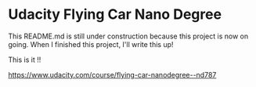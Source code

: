 # Udacity Flying Car Nano Degree

This README.md is still under construction because this project is now on going.
When I finished this project, I'll write this up!

This is it !!

<https://www.udacity.com/course/flying-car-nanodegree--nd787>
